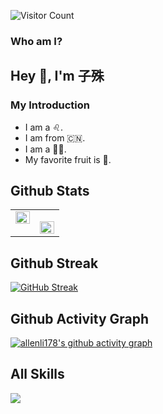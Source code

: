 ![Visitor Count](https://profile-counter.glitch.me/allenli178/count.svg)

### Who am I?  

## Hey 👋, I'm 子殊  
  
### My Introduction  

- I am a ♌.
- I am from 🇨🇳.
- I am a 👨‍🎓.
- My favorite fruit is 🍍.  
  
## Github Stats  

<table><tr><td valign="top" width="50%">

<img src="https://github-readme-stats.vercel.app/api?username=allenli178&show_icons=true&count_private=true&theme=onedark&hide_border=true" align="left" style="width: 100%" />

</td><td valign="top" width="50%">

<img src="https://github-readme-stats.vercel.app/api/top-langs/?username=allenli178&hide_border=true&theme=onedark&layout=compact" align="left" style="width: 100%" /></td></tr></table>

## Github Streak
[![GitHub Streak](https://streak-stats.demolab.com?user=allenli178&theme=ocean-dark&locale=zh_Hans)](https://git.io/streak-stats)

## Github Activity Graph
[![allenli178's github activity graph](https://github-readme-activity-graph.vercel.app/graph?username=allenli178&theme=vue)](https://github.com/ashutosh00710/github-readme-activity-graph)


## All Skills
<p>
 <a href="https://skillicons.dev">
    <img src="https://skillicons.dev/icons?i=git,astro,arduino,bevy,css,deno,html,js,linux,md,prisma,rust,sass,sqlite,solidjs,tailwind,tauri,ts,vite,vue,wasm,py" />
  </a>
</p>
